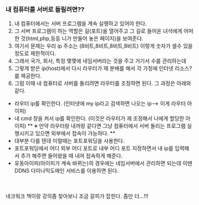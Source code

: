 ### 내 컴퓨터를 서버로 돌릴려면??
1. 내 컴퓨터에서는 서버 프로그램을 계속 실행하고 있어야 한다.
2. 그 서버 프로그램이 하는 역할은 길(포트)을 열어주고 그 길로 들어온 녀석에게 어떠한 것(html,php,등등 니가 만들어 놓은 페이지)을 보여준다.
3. 여기서 문제는 우리 ip 주소는 (8비트,8비트,8비트,8비트) 이렇게 숫자가 셀수 있을 정도로 제한적이다.
4. 그래서 국가, 회사, 특정 몇몇에 네임서버라는 것을 주고 거기서 수를 관리하는데
5. 그렇게 받은 ip(host)에서 다시 라우터가 재 분배를 해서 각 가정에 인터넷 리소스?를 제공한다.
6. 그럼 이때 내 컴퓨터로 서버를 돌리려면 라우터를 조정하면 된다. 그 과정은 아래와 같다.
 - 라우터 ip를 확인한다. (인터넷에 my ip라고 검색하면 나오는 ip--> 이게 라우터 아이피)
 - 내 cmd 창을 켜서 ip를 확인한다. (이것은 라우터가 재 조정해서 나에게 할당한 아이피)
 ** ※ 만약 라우터랑 내꺼랑 같다면 그냥 컴퓨터에서 서버 돌리는 프로그램 실행시키고 있으면 외부에서 접속이 가능하다. **
 - 대부분 다를 텐데 이럴때는 포트포워딩을 사용한다.
 - 포트포워딩에서 어디 외부 어디 포트로 내부 어디 포트 지정하면서 내 ip를 입력해서 추가 해주면 들어왔을 때 내꺼 접속하게 해준다.
 - 유동아이피(아이피가 계속 바뀌는)의 경우에는 네임서버에서 관리하면 되는데 이땐 DDNS 다이나믹도메인 서비스를 이용하면 된다.

</br>
</br>
네크워크 책이랑 강의좀 찾아보니 조금 갈피가 잡힌다. 좀만 더...!!!
